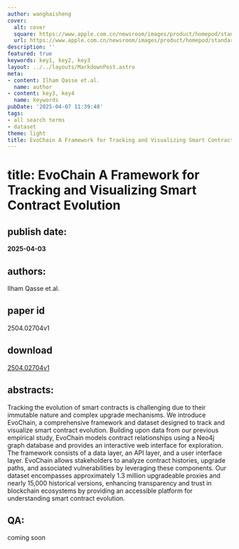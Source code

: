 ```yaml
---
author: wanghaisheng
cover:
  alt: cover
  square: https://www.apple.com.cn/newsroom/images/product/homepod/standard/Apple-HomePod-hero-230118_big.jpg.large_2x.jpg
  url: https://www.apple.com.cn/newsroom/images/product/homepod/standard/Apple-HomePod-hero-230118_big.jpg.large_2x.jpg
description: ''
featured: true
keywords: key1, key2, key3
layout: ../../layouts/MarkdownPost.astro
meta:
- content: Ilham Qasse et.al.
  name: author
- content: key3, key4
  name: keywords
pubDate: '2025-04-07 11:39:48'
tags:
- all search terms
- dataset
theme: light
title: EvoChain A Framework for Tracking and Visualizing Smart Contract Evolution
---
```


# title: EvoChain A Framework for Tracking and Visualizing Smart Contract Evolution 
## publish date: 
**2025-04-03** 
## authors: 
  Ilham Qasse et.al. 
## paper id
2504.02704v1
## download
[2504.02704v1](http://arxiv.org/abs/2504.02704v1)
## abstracts:
Tracking the evolution of smart contracts is challenging due to their immutable nature and complex upgrade mechanisms. We introduce EvoChain, a comprehensive framework and dataset designed to track and visualize smart contract evolution. Building upon data from our previous empirical study, EvoChain models contract relationships using a Neo4j graph database and provides an interactive web interface for exploration. The framework consists of a data layer, an API layer, and a user interface layer. EvoChain allows stakeholders to analyze contract histories, upgrade paths, and associated vulnerabilities by leveraging these components. Our dataset encompasses approximately 1.3 million upgradeable proxies and nearly 15,000 historical versions, enhancing transparency and trust in blockchain ecosystems by providing an accessible platform for understanding smart contract evolution.
## QA:
coming soon
